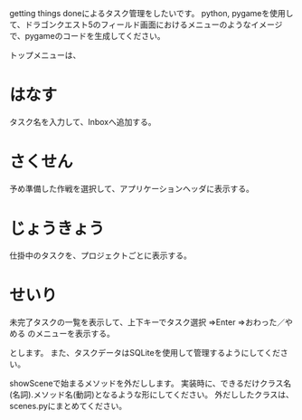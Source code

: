 getting things doneによるタスク管理をしたいです。
python, pygameを使用して、ドラゴンクエスト5のフィールド画面におけるメニューのようなイメージで、pygameのコードを生成してください。


トップメニューは、
# はなす
タスク名を入力して、Inboxへ追加する。
# さくせん
予め準備した作戦を選択して、アプリケーションヘッダに表示する。
# じょうきょう
仕掛中のタスクを、プロジェクトごとに表示する。
# せいり
未完了タスクの一覧を表示して、上下キーでタスク選択 ⇒Enter ⇒おわった／やめる のメニューを表示する。

とします。
また、タスクデータはSQLiteを使用して管理するようにしてください。


showSceneで始まるメソッドを外だしします。
実装時に、できるだけクラス名(名詞).メソッド名(動詞)となるような形にしてください。
外だししたクラスは、scenes.pyにまとめてください。